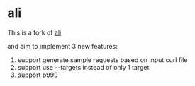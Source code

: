 # ali
This is a fork of [ali](https://github.com/nakabonne/ali)

and aim to implement 3 new features:
1. support generate sample requests based on input curl file
2. support use --targets instead of only 1 target
3. support p999
